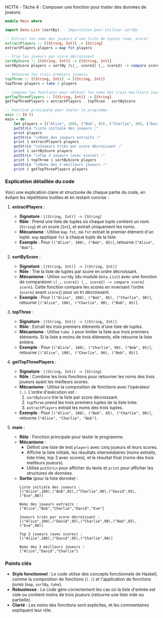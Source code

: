 HC1T4 - Tâche 4 : Composer une fonction pour traiter des données de joueurs:
```haskell
module Main where

import Data.List (sortBy) -- Importation pour utiliser sortBy

-- Extrait les noms des joueurs d'une liste de tuples (nom, score)
extractPlayers :: [(String, Int)] -> [String]
extractPlayers players = map fst players

-- Trie les joueurs par score décroissant
sortByScore :: [(String, Int)] -> [(String, Int)]
sortByScore players = sortBy (\(_, score1) (_, score2) -> compare score2 score1) players

-- Retourne les trois premiers joueurs
topThree :: [(String, Int)] -> [(String, Int)]
topThree players = take 3 players

-- Compose les fonctions pour obtenir les noms des trois meilleurs joueurs
getTopThreePlayers :: [(String, Int)] -> [String]
getTopThreePlayers = extractPlayers . topThree . sortByScore

-- Fonction principale pour tester le programme
main :: IO ()
main = do
    let players = [("Alice", 100), ("Bob", 85), ("Charlie", 90), ("David", 95), ("Eve", 80)]
    putStrLn "Liste initiale des joueurs :"
    print players
    putStrLn "\nNoms des joueurs extraits :"
    print $ extractPlayers players
    putStrLn "\nJoueurs triés par score décroissant :"
    print $ sortByScore players
    putStrLn "\nTop 3 joueurs (avec scores) :"
    print $ topThree $ sortByScore players
    putStrLn "\nNoms des 3 meilleurs joueurs :"
    print $ getTopThreePlayers players
```
### Explication détaillée du code
Voici une explication claire et structurée de chaque partie du code, en évitant les répétitions inutiles et en restant concise :

1. **extractPlayers** :
   - **Signature** : `[(String, Int)] -> [String]`
   - **Rôle** : Prend une liste de tuples où chaque tuple contient un nom (`String`) et un score (`Int`), et extrait uniquement les noms.
   - **Mécanisme** : Utilise `map fst`, où `fst` extrait le premier élément d'un tuple. `map` applique `fst` à chaque tuple de la liste.
   - **Exemple** : Pour `[("Alice", 100), ("Bob", 85)]`, retourne `["Alice", "Bob"]`.

2. **sortByScore** :
   - **Signature** : `[(String, Int)] -> [(String, Int)]`
   - **Rôle** : Trie la liste de tuples par score en ordre décroissant.
   - **Mécanisme** : Utilise `sortBy` (du module `Data.List`) avec une fonction de comparaison `\(_, score1) (_, score2) -> compare score2 score1`. Cette fonction compare les scores en inversant l'ordre (`score2` avant `score1`) pour un tri décroissant.
   - **Exemple** : Pour `[("Alice", 100), ("Bob", 85), ("Charlie", 90)]`, retourne `[("Alice", 100), ("Charlie", 90), ("Bob", 85)]`.

3. **topThree** :
   - **Signature** : `[(String, Int)] -> [(String, Int)]`
   - **Rôle** : Extrait les trois premiers éléments d'une liste de tuples.
   - **Mécanisme** : Utilise `take 3` pour limiter la liste aux trois premiers éléments. Si la liste a moins de trois éléments, elle retourne la liste entière.
   - **Exemple** : Pour `[("Alice", 100), ("Charlie", 90), ("Bob", 85)]`, retourne `[("Alice", 100), ("Charlie", 90), ("Bob", 85)]`.

4. **getTopThreePlayers** :
   - **Signature** : `[(String, Int)] -> [String]`
   - **Rôle** : Combine les trois fonctions pour retourner les noms des trois joueurs ayant les meilleurs scores.
   - **Mécanisme** : Utilise la composition de fonctions avec l'opérateur `(.)`. L'ordre d'exécution est :
     1. `sortByScore` trie la liste par score décroissant.
     2. `topThree` prend les trois premiers tuples de la liste triée.
     3. `extractPlayers` extrait les noms des trois tuples.
   - **Exemple** : Pour `[("Alice", 100), ("Bob", 85), ("Charlie", 90)]`, retourne `["Alice", "Charlie", "Bob"]`.

5. **main** :
   - **Rôle** : Fonction principale pour tester le programme.
   - **Mécanisme** :
     - Définit une liste de test `players` avec cinq joueurs et leurs scores.
     - Affiche la liste initiale, les résultats intermédiaires (noms extraits, liste triée, top 3 avec scores), et le résultat final (noms des trois meilleurs joueurs).
     - Utilise `putStrLn` pour afficher du texte et `print` pour afficher les structures de données.
   - **Sortie** (pour la liste donnée) :
     ```
     Liste initiale des joueurs :
     [("Alice",100),("Bob",85),("Charlie",90),("David",95),("Eve",80)]

     Noms des joueurs extraits :
     ["Alice","Bob","Charlie","David","Eve"]

     Joueurs triés par score décroissant :
     [("Alice",100),("David",95),("Charlie",90),("Bob",85),("Eve",80)]

     Top 3 joueurs (avec scores) :
     [("Alice",100),("David",95),("Charlie",90)]

     Noms des 3 meilleurs joueurs :
     ["Alice","David","Charlie"]
     ```

### Points clés
- **Style fonctionnel** : Le code utilise des concepts fonctionnels de Haskell, comme la composition de fonctions (`(.)`) et l'application de fonctions pures (`map`, `sortBy`, `take`).
- **Robustesse** : Le code gère correctement les cas où la liste d'entrée est vide ou contient moins de trois joueurs (retourne une liste vide ou partielle).
- **Clarté** : Les noms des fonctions sont explicites, et les commentaires expliquent leur rôle.
